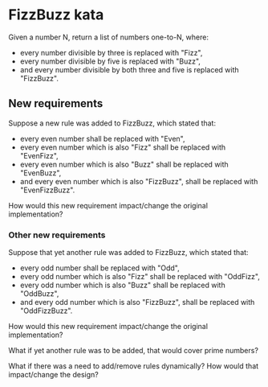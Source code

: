 # FizzBuzz kata

Given a number N, return a list of numbers one-to-N, where:
- every number divisible by three is replaced with "Fizz",
- every number divisible by five is replaced with "Buzz",
- and every number divisible by both three and five is replaced with "FizzBuzz".

## New requirements

Suppose a new rule was added to FizzBuzz, which stated that:
- every even number shall be replaced with "Even",
- every even number which is also "Fizz" shall be replaced with "EvenFizz",
- every even number which is also "Buzz" shall be replaced with "EvenBuzz",
- and every even number which is also "FizzBuzz", shall be replaced with "EvenFizzBuzz".

How would this new requirement impact/change the original implementation?

### Other new requirements

Suppose that yet another rule was added to FizzBuzz, which stated that:
- every odd number shall be replaced with "Odd",
- every odd number which is also "Fizz" shall be replaced with "OddFizz",
- every odd number which is also "Buzz" shall be replaced with "OddBuzz",
- and every odd number which is also "FizzBuzz", shall be replaced with "OddFizzBuzz".

How would this new requirement impact/change the original implementation?

What if yet another rule was to be added, that would cover prime numbers?

What if there was a need to add/remove rules dynamically? How would that impact/change the design?